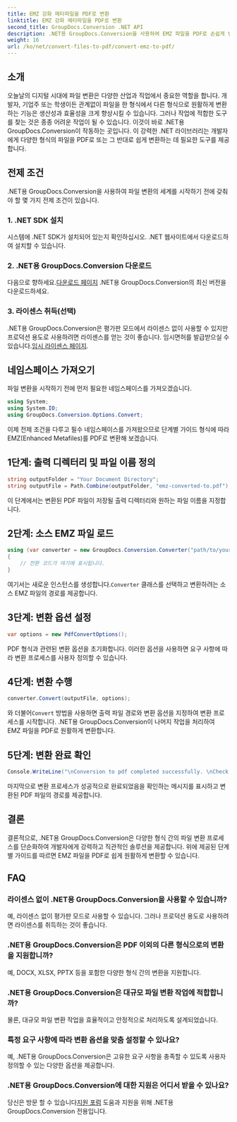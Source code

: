 ```yaml
---
title: EMZ 강화 메타파일을 PDF로 변환
linktitle: EMZ 강화 메타파일을 PDF로 변환
second_title: GroupDocs.Conversion .NET API
description: .NET용 GroupDocs.Conversion을 사용하여 EMZ 파일을 PDF로 손쉽게 변환하세요. 파일 변환 작업을 단순화하세요.
weight: 16
url: /ko/net/convert-files-to-pdf/convert-emz-to-pdf/
---
```

## 소개
오늘날의 디지털 시대에 파일 변환은 다양한 산업과 직업에서 중요한 역할을 합니다. 개발자, 기업주 또는 학생이든 관계없이 파일을 한 형식에서 다른 형식으로 원활하게 변환하는 기능은 생산성과 효율성을 크게 향상시킬 수 있습니다. 그러나 작업에 적합한 도구를 찾는 것은 종종 어려운 작업이 될 수 있습니다. 이것이 바로 .NET용 GroupDocs.Conversion이 작동하는 곳입니다. 이 강력한 .NET 라이브러리는 개발자에게 다양한 형식의 파일을 PDF로 또는 그 반대로 쉽게 변환하는 데 필요한 도구를 제공합니다.
## 전제 조건
.NET용 GroupDocs.Conversion을 사용하여 파일 변환의 세계를 시작하기 전에 갖춰야 할 몇 가지 전제 조건이 있습니다.
### 1. .NET SDK 설치
시스템에 .NET SDK가 설치되어 있는지 확인하십시오. .NET 웹사이트에서 다운로드하여 설치할 수 있습니다.
### 2. .NET용 GroupDocs.Conversion 다운로드
 다음으로 향하세요.[다운로드 페이지](https://releases.groupdocs.com/conversion/net/) .NET용 GroupDocs.Conversion의 최신 버전을 다운로드하세요.
### 3. 라이센스 취득(선택)
 .NET용 GroupDocs.Conversion은 평가판 모드에서 라이센스 없이 사용할 수 있지만 프로덕션 용도로 사용하려면 라이센스를 얻는 것이 좋습니다. 임시면허를 발급받으실 수 있습니다.[임시 라이센스 페이지](https://purchase.groupdocs.com/temporary-license/).

## 네임스페이스 가져오기
파일 변환을 시작하기 전에 먼저 필요한 네임스페이스를 가져오겠습니다.
```csharp
using System;
using System.IO;
using GroupDocs.Conversion.Options.Convert;
```
이제 전제 조건을 다루고 필수 네임스페이스를 가져왔으므로 단계별 가이드 형식에 따라 EMZ(Enhanced Metafiles)를 PDF로 변환해 보겠습니다.
## 1단계: 출력 디렉터리 및 파일 이름 정의
```csharp
string outputFolder = "Your Document Directory";
string outputFile = Path.Combine(outputFolder, "emz-converted-to.pdf");
```
이 단계에서는 변환된 PDF 파일이 저장될 출력 디렉터리와 원하는 파일 이름을 지정합니다.
## 2단계: 소스 EMZ 파일 로드
```csharp
using (var converter = new GroupDocs.Conversion.Converter("path/to/your/emz/file.emz"))
{
    // 전환 코드가 여기에 표시됩니다.
}
```
 여기서는 새로운 인스턴스를 생성합니다.`Converter` 클래스를 선택하고 변환하려는 소스 EMZ 파일의 경로를 제공합니다.
## 3단계: 변환 옵션 설정
```csharp
var options = new PdfConvertOptions();
```
PDF 형식과 관련된 변환 옵션을 초기화합니다. 이러한 옵션을 사용하면 요구 사항에 따라 변환 프로세스를 사용자 정의할 수 있습니다.
## 4단계: 변환 수행
```csharp
converter.Convert(outputFile, options);
```
 와 더불어`Convert` 방법을 사용하면 출력 파일 경로와 변환 옵션을 지정하여 변환 프로세스를 시작합니다. .NET용 GroupDocs.Conversion이 나머지 작업을 처리하여 EMZ 파일을 PDF로 원활하게 변환합니다.
## 5단계: 변환 완료 확인
```csharp
Console.WriteLine("\nConversion to pdf completed successfully. \nCheck output in {0}", outputFolder);
```
마지막으로 변환 프로세스가 성공적으로 완료되었음을 확인하는 메시지를 표시하고 변환된 PDF 파일의 경로를 제공합니다.

## 결론
결론적으로, .NET용 GroupDocs.Conversion은 다양한 형식 간의 파일 변환 프로세스를 단순화하여 개발자에게 강력하고 직관적인 솔루션을 제공합니다. 위에 제공된 단계별 가이드를 따르면 EMZ 파일을 PDF로 쉽게 원활하게 변환할 수 있습니다.
## FAQ
### 라이센스 없이 .NET용 GroupDocs.Conversion을 사용할 수 있습니까?
예, 라이센스 없이 평가판 모드로 사용할 수 있습니다. 그러나 프로덕션 용도로 사용하려면 라이센스를 취득하는 것이 좋습니다.
### .NET용 GroupDocs.Conversion은 PDF 이외의 다른 형식으로의 변환을 지원합니까?
예, DOCX, XLSX, PPTX 등을 포함한 다양한 형식 간의 변환을 지원합니다.
### .NET용 GroupDocs.Conversion은 대규모 파일 변환 작업에 적합합니까?
물론, 대규모 파일 변환 작업을 효율적이고 안정적으로 처리하도록 설계되었습니다.
### 특정 요구 사항에 따라 변환 옵션을 맞춤 설정할 수 있나요?
예, .NET용 GroupDocs.Conversion은 고유한 요구 사항을 충족할 수 있도록 사용자 정의할 수 있는 다양한 옵션을 제공합니다.
### .NET용 GroupDocs.Conversion에 대한 지원은 어디서 받을 수 있나요?
 당신은 방문 할 수 있습니다[지원 포럼](https://forum.groupdocs.com/c/conversion/11) 도움과 지원을 위해 .NET용 GroupDocs.Conversion 전용입니다.